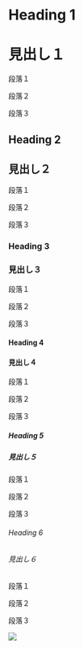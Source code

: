 # Heading 1

# 見出し１

段落１

段落２

段落３

## Heading 2

## 見出し２

段落１

段落２

段落３

### Heading 3

### 見出し３

段落１

段落２

段落３

#### Heading 4

#### 見出し４

段落１

段落２

段落３

##### Heading 5

##### 見出し５

段落１

段落２

段落３

###### Heading 6

###### 見出し６

段落１

段落２

段落３

![](https://shiokazehs.jp/banner.png)
